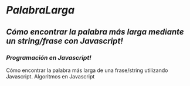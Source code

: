 # **_PalabraLarga_**

## **_Cómo encontrar la palabra más larga mediante un string/frase con Javascript!_**

### **_Programación en Javascript!_**

Cómo encontrar la palabra más larga de una frase/string utilizando Javascript. Algoritmos en Javascript
